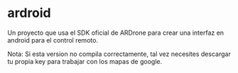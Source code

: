 ardroid
=======

Un proyecto que usa el SDK oficial de ARDrone para crear una interfaz en android para el control remoto. 

Nota: Si esta version no compila correctamente, tal vez necesites descargar tu propia key para trabajar con los mapas 
de google.

